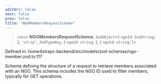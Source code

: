 ```yaml
---
editUrl: false
next: false
prev: false
title: "NGOMembersRequestSchema"
---
```


> `const` **NGOMembersRequestSchema**: `ZodObject`\<\{ `ngoId`: `ZodString`; \}, `"strip"`, `ZodTypeAny`, \{ `ngoId`: `string`; \}, \{ `ngoId`: `string`; \}\>

Defined in: home4strays-backend/src/models/zod-schemas/ngo-member.zod.ts:117

Schema defining the structure of a request to retrieve members associated with an NGO.
This schema includes the NGO ID used to filter members, typically for GET operations.
